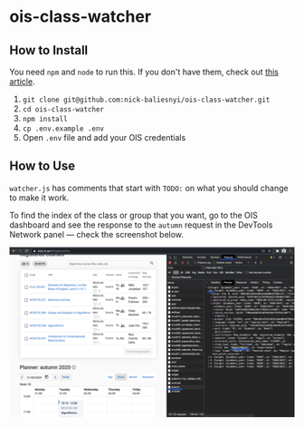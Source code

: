 # ois-class-watcher

## How to Install

You need `npm` and `node` to run this. If you don't have them, check out [this article](https://jstopics.com/nodejs/5-ways-to-install-nodejs-in-2019).

1. `git clone git@github.com:nick-baliesnyi/ois-class-watcher.git`
2. `cd ois-class-watcher`
3. `npm install`
4. `cp .env.example .env`
5. Open `.env` file and add your OIS credentials

## How to Use

`watcher.js` has comments that start with `TODO:` on what you should change to make it work.

To find the index of the class or group that you want, go to the OIS dashboard and see the response to the `autumn` request in the DevTools Network panel — check the screenshot below.

![screenshot](screenshot.png)

